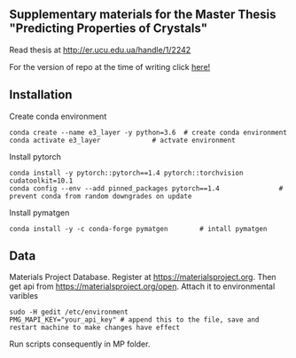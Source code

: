 ## Supplementary materials for the Master Thesis "Predicting Properties of Crystals" 

Read thesis at http://er.ucu.edu.ua/handle/1/2242

For the version of repo at the time of writing click [here!](https://github.com/L-sky/Master_Thesis/tree/f7db8ef237325e55e3705691c0555ee8358cac87) 

## Installation

Create conda environment
```
conda create --name e3_layer -y python=3.6	# create conda environment
conda activate e3_layer				# actvate environment
```

Install pytorch 
```
conda install -y pytorch::pytorch==1.4 pytorch::torchvision cudatoolkit=10.1
conda config --env --add pinned_packages pytorch==1.4				# prevent conda from random downgrades on update
```

Install pymatgen
```
conda install -y -c conda-forge pymatgen		# intall pymatgen
```


## Data

Materials Project Database. Register at https://materialsproject.org. Then get api from https://materialsproject.org/open. Attach it to environmental varibles

```
sudo -H gedit /etc/environment
PMG_MAPI_KEY="your_api_key" # append this to the file, save and restart machine to make changes have effect
```

Run scripts consequently in MP folder. 
